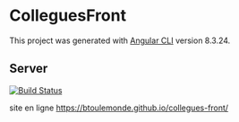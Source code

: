 # ColleguesFront

This project was generated with [Angular CLI](https://github.com/angular/angular-cli) version 8.3.24.

## Server

[![Build Status](https://travis-ci.org/btoulemonde/collegues-front.svg?branch=master)](https://travis-ci.org/btoulemonde/collegues-front)

site en ligne https://btoulemonde.github.io/collegues-front/
